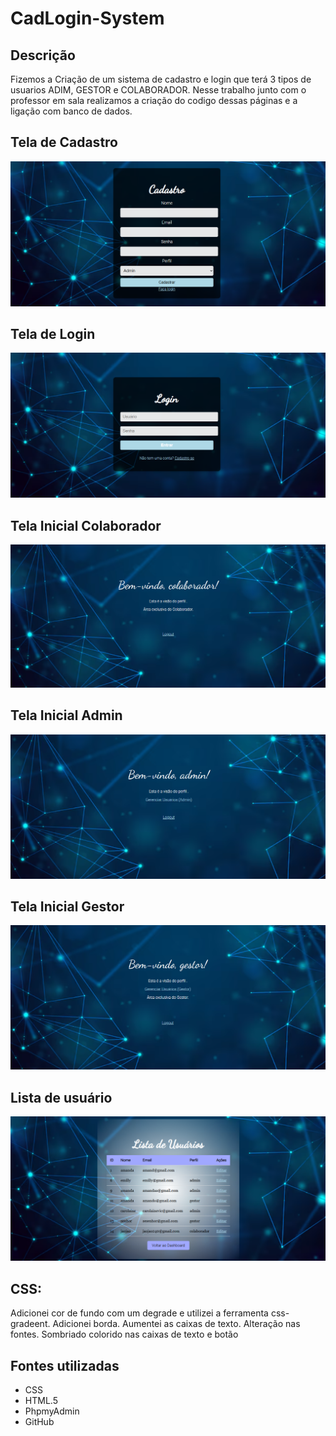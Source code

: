 # CadLogin-System

## Descrição 
 Fizemos a Criação de um sistema de cadastro e login que terá 3 tipos de usuarios ADIM, GESTOR e COLABORADOR. Nesse trabalho junto com o professor em sala realizamos a criação do codigo dessas páginas e a ligação com banco de dados.


## Tela de Cadastro
![img](img/cadastro.png)

## Tela de Login
![img](img/login.png)

## Tela Inicial Colaborador
![img](img/inicio.png)

## Tela Inicial Admin
![img](img/tela%20inicial%20admi.png) 

## Tela Inicial Gestor
![img](img/inicio_gestor.png)

## Lista de usuário
![img](img/lista_usu.png)

## CSS:
Adicionei cor de fundo com um degrade e utilizei a ferramenta css-gradeent.
Adicionei borda.
Aumentei as caixas de texto.
Alteração nas fontes.
Sombriado colorido nas caixas de texto e botão

## Fontes utilizadas
- CSS  
- HTML.5  
- PhpmyAdmin  
- GitHub  
